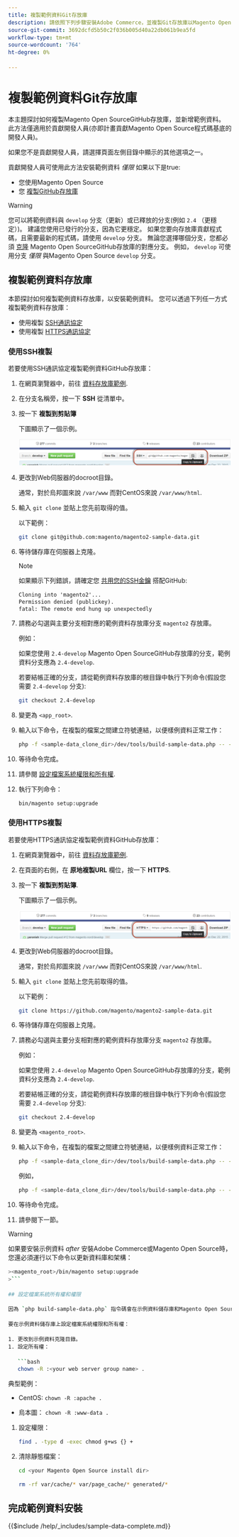 ```yaml
---
title: 複製範例資料Git存放庫
description: 請依照下列步驟安裝Adobe Commerce，並複製Git存放庫以Magento Open Source範例資料。
source-git-commit: 3692dcfd5b50c2f036b005d40a22db061b9ea5fd
workflow-type: tm+mt
source-wordcount: '764'
ht-degree: 0%

---
```



# 複製範例資料Git存放庫

本主題探討如何複製Magento Open SourceGitHub存放庫，並新增範例資料。 此方法僅適用於貢獻開發人員(亦即計畫貢獻Magento Open Source程式碼基底的開發人員)。

如果您不是貢獻開發人員，請選擇頁面左側目錄中顯示的其他選項之一。

貢獻開發人員可使用此方法安裝範例資料 *僅限* 如果以下是true:

* 您使用Magento Open Source
* 您 [複製GitHub存放庫](https://developer.adobe.com/commerce/contributor/guides/install/clone-repository/)

>[!WARNING]
>
>您可以將範例資料與 `develop` 分支（更新）或已釋放的分支(例如 `2.4` （更穩定）)。 建議您使用已發行的分支，因為它更穩定。 如果您要向存放庫貢獻程式碼，且需要最新的程式碼，請使用 `develop` 分支。 無論您選擇哪個分支，您都必須 [克隆](https://developer.adobe.com/commerce/contributor/guides/install/clone-repository/) Magento Open SourceGitHub存放庫的對應分支。 例如， `develop` 可使用分支 *僅限* 與Magento Open Source `develop` 分支。

## 複製範例資料存放庫

本節探討如何複製範例資料存放庫，以安裝範例資料。 您可以透過下列任一方式複製範例資料存放庫：

* 使用複製 [SSH通訊協定](#clone-with-ssh)
* 使用複製 [HTTPS通訊協定](#clone-with-https)

### 使用SSH複製

若要使用SSH通訊協定複製範例資料GitHub存放庫：

1. 在網頁瀏覽器中，前往 [資料存放庫範例](https://github.com/magento/magento2-sample-data).
1. 在分支名稱旁，按一下 **SSH** 從清單中。
1. 按一下 **複製到剪貼簿**

   下圖顯示了一個示例。

   ![使用SSH複製GitHub存放庫](../../assets/installation/install_mage2_clone-ssh.png)

1. 更改到Web伺服器的docroot目錄。

   通常，對於烏邦圖來說 `/var/www` 而對CentOS來說 `/var/www/html`.

1. 輸入 `git clone` 並貼上您先前取得的值。

   以下範例：

   ```bash
   git clone git@github.com:magento/magento2-sample-data.git
   ```

1. 等待儲存庫在伺服器上克隆。

   >[!NOTE]
   >
   >如果顯示下列錯誤，請確定您 [共用您的SSH金鑰](https://docs.github.com/articles/generating-ssh-keys/) 搭配GitHub:<br>

   ```terminal
   Cloning into 'magento2'...
   Permission denied (publickey).
   fatal: The remote end hung up unexpectedly
   ```

1. 請務必勾選與主要分支相對應的範例資料存放庫分支 `magento2` 存放庫。

   例如：

   如果您使用 `2.4-develop` Magento Open SourceGitHub存放庫的分支，範例資料分支應為 `2.4-develop`.

   若要結帳正確的分支，請從範例資料存放庫的根目錄中執行下列命令(假設您需要 `2.4-develop` 分支):

   ```bash
   git checkout 2.4-develop
   ```

1. 變更為 `<app_root>`.
1. 輸入以下命令，在複製的檔案之間建立符號連結，以便樣例資料正常工作：

   ```bash
   php -f <sample-data_clone_dir>/dev/tools/build-sample-data.php -- --ce-source="<path_to_your_magento_instance>"
   ```

1. 等待命令完成。

1. 請參閱 [設定檔案系統權限和所有權](#set-file-system-ownership-and-permissions).

1. 執行下列命令：

   ```bash
   bin/magento setup:upgrade
   ```

### 使用HTTPS複製

若要使用HTTPS通訊協定複製範例資料GitHub存放庫：

1. 在網頁瀏覽器中，前往 [資料存放庫範例](https://github.com/magento/magento2-sample-data).
1. 在頁面的右側，在 **原地複製URL** 欄位，按一下 **HTTPS**.
1. 按一下 **複製到剪貼簿**.

   下圖顯示了一個示例。

   ![使用HTTPS複製GitHub存放庫](../../assets/installation/install_mage2_clone-https.png)

1. 更改到Web伺服器的docroot目錄。

   通常，對於烏邦圖來說 `/var/www` 而對CentOS來說 `/var/www/html`.

1. 輸入 `git clone` 並貼上您先前取得的值。

   以下範例：

   ```bash
   git clone https://github.com/magento/magento2-sample-data.git
   ```

1. 等待儲存庫在伺服器上克隆。
1. 請務必勾選與主要分支相對應的範例資料存放庫分支 `magento2` 存放庫。

   例如：

   如果您使用 `2.4-develop` Magento Open SourceGitHub存放庫的分支，範例資料分支應為 `2.4-develop`.

   若要結帳正確的分支，請從範例資料存放庫的根目錄中執行下列命令(假設您需要 `2.4-develop` 分支):

   ```bash
   git checkout 2.4-develop
   ```

1. 變更為 `<magento_root>`.
1. 輸入以下命令，在複製的檔案之間建立符號連結，以便樣例資料正常工作：

   ```bash
   php -f <sample-data_clone_dir>/dev/tools/build-sample-data.php -- --ce-source="<path_to_your_magento_instance>"
   ```

   例如，

   ```bash
   php -f <sample-data_clone_dir>/dev/tools/build-sample-data.php -- --ce-source="/var/www/magento2"
   ```

1. 等待命令完成。
1. 請參閱下一節。

>[!WARNING]
>
>如果要安裝示例資料 *after* 安裝Adobe Commerce或Magento Open Source時，您還必須運行以下命令以更新資料庫和架構：
>
>
```bash
><magento_root>/bin/magento setup:upgrade
>```

## 設定檔案系統所有權和權限

因為 `php build-sample-data.php` 指令碼會在示例資料儲存庫和Magento Open Source儲存庫之間建立symlink，則必須在示例資料儲存庫中設定檔案系統權限和所有權。 若未能這麼做，會導致存取店面時發生錯誤。

要在示例資料儲存庫上設定檔案系統權限和所有權：

1. 更改到示例資料克隆目錄。
1. 設定所有權：

   ```bash
   chown -R :<your web server group name> .
   ```

   典型範例：

   * CentOS: `chown -R :apache .`

   * 烏本圖： `chown -R :www-data .`

1. 設定權限：

   ```bash
   find . -type d -exec chmod g+ws {} +
   ```

1. 清除靜態檔案：

   ```bash
   cd <your Magento Open Source install dir>
   ```

   ```bash
   rm -rf var/cache/* var/page_cache/* generated/*
   ```

## 完成範例資料安裝

{{$include /help/_includes/sample-data-complete.md}}
